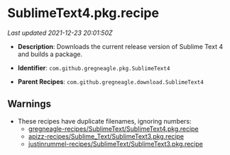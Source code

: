 # SublimeText4.pkg.recipe

_Last updated 2021-12-23 20:01:50Z_

- **Description**: Downloads the current release version of Sublime Text 4 and builds a package.

- **Identifier**: `com.github.gregneagle.pkg.SublimeText4`

- **Parent Recipes**: `com.github.gregneagle.download.SublimeText4`


## Warnings

- These recipes have duplicate filenames, ignoring numbers:
    - [gregneagle-recipes/SublimeText/SublimeText4.pkg.recipe](/autopkg-dupe-tracker/gregneagle-recipes/SublimeText/SublimeText4.pkg.recipe)
    - [apizz-recipes/Sublime_Text/SublimeText3.pkg.recipe](/autopkg-dupe-tracker/apizz-recipes/Sublime_Text/SublimeText3.pkg.recipe)
    - [justinrummel-recipes/SublimeText/SublimeText3.pkg.recipe](/autopkg-dupe-tracker/justinrummel-recipes/SublimeText/SublimeText3.pkg.recipe)
